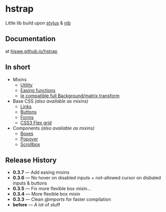 # hstrap

Little lib build upon [stylus](http://learnboost.github.io/stylus/) & [nib](http://visionmedia.github.io/nib/)   

## Documentation

at [hiswe.github.io/hstrap](http://hiswe.github.io/hstrap/)

## In short

- Mixins
  - [Utility](http://hiswe.github.io/hstrap/dist/mixins.html#general)
  - [Easing functions](http://hiswe.github.io/hstrap/dist/mixins.html#easing)  
  - [Ie compatible full Background/matrix transform ](http://hiswe.github.io/hstrap/dist/mixins.html#ie)
- Base CSS *(also available as mixins)*
  - [Links](http://hiswe.github.io/hstrap/dist/base-css.html#links)
  - [Buttons](http://hiswe.github.io/hstrap/dist/base-css.html#buttons)
  - [Forms](http://hiswe.github.io/hstrap/dist/base-css.html#forms)
  - [CSS3 Flex grid](http://hiswe.github.io/hstrap/dist/base-css.html#layout)
- Components *(also available as mixins)*
  - [Boxes](http://hiswe.github.io/hstrap/dist/components.html#box)
  - [Popover](http://hiswe.github.io/hstrap/dist/components.html#popover)
  - [Scrollbox](http://hiswe.github.io/hstrap/dist/components.html#scrollbox)
  
 
## Release History

- **0.3.7** — Add easing mixins
- **0.3.6** — No hover on disabled inputs + not-allowed cursor on disbaled inputs & buttons  
- **0.3.5** — Fix more flexible box mixin…
- **0.3.4** — More flexible box mixin
- **0.3.3** — Clean *@imports* for faster compilation
- **before** — A lot of stuff